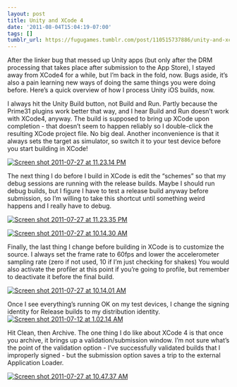 ```yaml
---
layout: post
title: Unity and XCode 4
date: '2011-08-04T15:04:19-07:00'
tags: []
tumblr_url: https://fugugames.tumblr.com/post/110515737886/unity-and-xcode-4
---
```

After the linker bug that messed up Unity apps (but only after the DRM processing that takes place after submission to the App Store), I stayed away from XCode4 for a while, but I’m back in the fold, now. Bugs aside, it’s also a pain learning new ways of doing the same things you were doing before. Here’s a quick overview of how I process Unity iOS builds, now.

I always hit the Unity Build button, not Build and Run. Partly because the Prime31 plugins work better that way, and I hear Build and Run doesn’t work with XCode4, anyway. The build is supposed to bring up XCode upon completion - that doesn’t seem to happen reliably so I double-click the resulting XCode project file. No big deal. Another inconvenience is that it always sets the target as simulator, so switch it to your test device before you start building in XCode!

[![](http://itshardtofondlepenguins.com/wp-content/uploads/2011/08/Screen-shot-2011-07-27-at-11.23.14-PM.png "Screen shot 2011-07-27 at 11.23.14 PM")](http://itshardtofondlepenguins.com/wp-content/uploads/2011/08/Screen-shot-2011-07-27-at-11.23.14-PM.png)

The next thing I do before I build in XCode is edit the “schemes” so that my debug sessions are running with the release builds. Maybe I should run debug builds, but I figure I have to test a release build anyway before submission, so I’m willing to take this shortcut until something weird happens and I really have to debug.

[![](http://itshardtofondlepenguins.com/wp-content/uploads/2011/08/Screen-shot-2011-07-27-at-11.23.35-PM.png "Screen shot 2011-07-27 at 11.23.35 PM")](http://itshardtofondlepenguins.com/wp-content/uploads/2011/08/Screen-shot-2011-07-27-at-11.23.35-PM.png)

[![](http://itshardtofondlepenguins.com/wp-content/uploads/2011/08/Screen-shot-2011-07-27-at-10.14.30-AM.png "Screen shot 2011-07-27 at 10.14.30 AM")](http://itshardtofondlepenguins.com/wp-content/uploads/2011/08/Screen-shot-2011-07-27-at-10.14.30-AM.png)

Finally, the last thing I change before building in XCode is to customize the source. I always set the frame rate to 60fps and lower the accelerometer sampling rate (zero if not used, 10 if I’m just checking for shakes) You would also activate the profiler at this point if you’re going to profile, but remember to deactivate it before the final build.

[![](http://itshardtofondlepenguins.com/wp-content/uploads/2011/08/Screen-shot-2011-07-27-at-10.14.01-AM.png "Screen shot 2011-07-27 at 10.14.01 AM")](http://itshardtofondlepenguins.com/wp-content/uploads/2011/08/Screen-shot-2011-07-27-at-10.14.01-AM.png)

Once I see everything’s running OK on my test devices, I change the signing identity for Release builds to my distribution identity.   
[![](http://itshardtofondlepenguins.com/wp-content/uploads/2011/08/Screen-shot-2011-07-12-at-1.02.14-AM.png "Screen shot 2011-07-12 at 1.02.14 AM")](http://itshardtofondlepenguins.com/wp-content/uploads/2011/08/Screen-shot-2011-07-12-at-1.02.14-AM.png)

Hit Clean, then Archive. The one thing I do like about XCode 4 is that once you archive, it brings up a validation/submission window. I’m not sure what’s the point of the validation option - I’ve successfully validated builds that I improperly signed - but the submission option saves a trip to the external Application Loader.

[![](http://itshardtofondlepenguins.com/wp-content/uploads/2011/08/Screen-shot-2011-07-27-at-10.47.37-AM.png "Screen shot 2011-07-27 at 10.47.37 AM")](http://itshardtofondlepenguins.com/wp-content/uploads/2011/08/Screen-shot-2011-07-27-at-10.47.37-AM.png)

